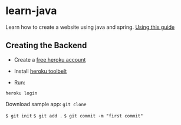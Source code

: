 # learn-java
Learn how to create a website using java and spring.
[Using this guide](https://spring.io/guides/gs/rest-service/)

## Creating the Backend
- Create a [free heroku account](https://signup.heroku.com/)
- Install [heroku toolbelt](https://toolbelt.heroku.com/)

- Run:

```heroku login```

Download sample app: ```git clone```

```$ git init```
```$ git add .```
```$ git commit -m "first commit"```
